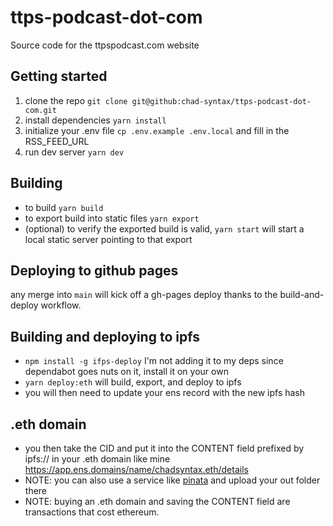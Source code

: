 # ttps-podcast-dot-com

Source code for the ttpspodcast.com website

## Getting started

1. clone the repo `git clone git@github:chad-syntax/ttps-podcast-dot-com.git`
2. install dependencies `yarn install`
3. initialize your .env file `cp .env.example .env.local` and fill in the RSS_FEED_URL
4. run dev server `yarn dev`

## Building

- to build `yarn build`
- to export build into static files `yarn export`
- (optional) to verify the exported build is valid, `yarn start` will start a local static server pointing to that export

## Deploying to github pages

any merge into `main` will kick off a gh-pages deploy thanks to the build-and-deploy workflow.

## Building and deploying to ipfs

- `npm install -g ifps-deploy` I'm not adding it to my deps since dependabot goes nuts on it, install it on your own
- `yarn deploy:eth` will build, export, and deploy to ipfs
- you will then need to update your ens record with the new ipfs hash

## .eth domain

- you then take the CID and put it into the CONTENT field prefixed by ipfs:// in your .eth domain like mine https://app.ens.domains/name/chadsyntax.eth/details
- NOTE: you can also use a service like [pinata](https://www.pinata.cloud/) and upload your out folder there
- NOTE: buying an .eth domain and saving the CONTENT field are transactions that cost ethereum.
